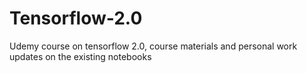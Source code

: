 # Tensorflow-2.0
Udemy course on tensorflow 2.0, course materials and personal work updates on the existing notebooks 
